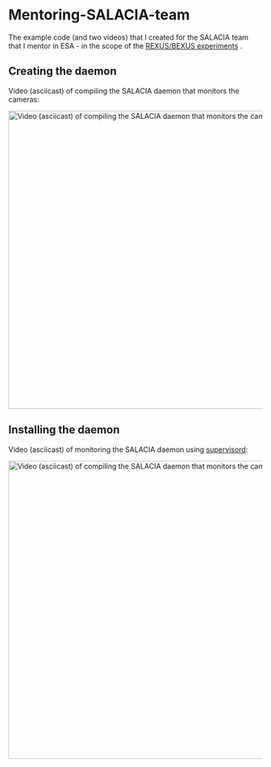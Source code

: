 # Mentoring-SALACIA-team

The example code (and two videos) that I created for the SALACIA team
that I mentor in ESA - in the scope of the
[REXUS/BEXUS experiments](http://rexusbexus.net/) .

## Creating the daemon

Video (asciicast) of compiling the SALACIA daemon that monitors the cameras:

<a href="https://asciinema.org/a/82207"><img alt="Video (asciicast) of compiling the SALACIA daemon that monitors the cameras" src="https://asciinema.org/a/82207.png" width="590"/></a>

## Installing the daemon

Video (asciicast) of monitoring the SALACIA daemon using [supervisord](http://supervisord.org/):

<a href="https://asciinema.org/a/82213"><img alt="Video (asciicast) of compiling the SALACIA daemon that monitors the cameras" src="https://asciinema.org/a/82213.png" width="590"/></a>
